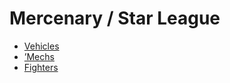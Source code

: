 # Mercenary / Star League 

- [Vehicles](star-league/vehicles.md) 
- [’Mechs](star-league/mechs.md) 
- [Fighters](star-league/fighters.md) 

